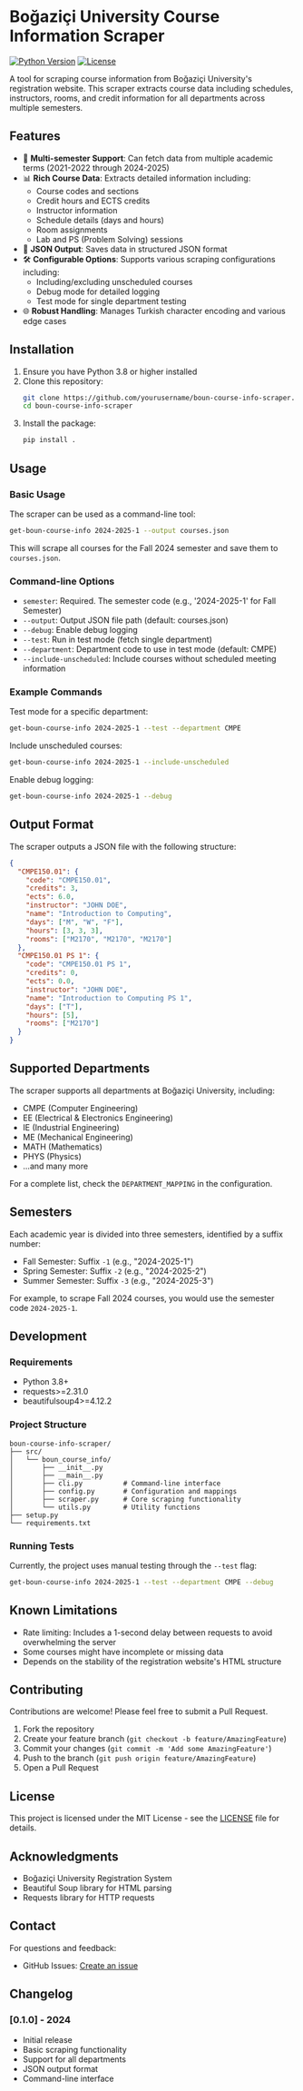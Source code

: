 # Boğaziçi University Course Information Scraper

[![Python Version](https://img.shields.io/badge/python-3.8%2B-blue.svg)](https://www.python.org/downloads/)
[![License](https://img.shields.io/badge/license-MIT-green.svg)](LICENSE)

A tool for scraping course information from Boğaziçi University's registration website. This scraper extracts course data including schedules, instructors, rooms, and credit information for all departments across multiple semesters.

## Features

- 📅 **Multi-semester Support**: Can fetch data from multiple academic terms (2021-2022 through 2024-2025)
- 📊 **Rich Course Data**: Extracts detailed information including:
  - Course codes and sections
  - Credit hours and ECTS credits
  - Instructor information
  - Schedule details (days and hours)
  - Room assignments
  - Lab and PS (Problem Solving) sessions
- 🔄 **JSON Output**: Saves data in structured JSON format
- 🛠 **Configurable Options**: Supports various scraping configurations including:
  - Including/excluding unscheduled courses
  - Debug mode for detailed logging
  - Test mode for single department testing
- 🌐 **Robust Handling**: Manages Turkish character encoding and various edge cases

## Installation

1. Ensure you have Python 3.8 or higher installed
2. Clone this repository:
   ```bash
   git clone https://github.com/yourusername/boun-course-info-scraper.git
   cd boun-course-info-scraper
   ```
3. Install the package:
   ```bash
   pip install .
   ```

## Usage

### Basic Usage

The scraper can be used as a command-line tool:

```bash
get-boun-course-info 2024-2025-1 --output courses.json
```

This will scrape all courses for the Fall 2024 semester and save them to `courses.json`.

### Command-line Options

- `semester`: Required. The semester code (e.g., '2024-2025-1' for Fall Semester)
- `--output`: Output JSON file path (default: courses.json)
- `--debug`: Enable debug logging
- `--test`: Run in test mode (fetch single department)
- `--department`: Department code to use in test mode (default: CMPE)
- `--include-unscheduled`: Include courses without scheduled meeting information

### Example Commands

Test mode for a specific department:
```bash
get-boun-course-info 2024-2025-1 --test --department CMPE
```

Include unscheduled courses:
```bash
get-boun-course-info 2024-2025-1 --include-unscheduled
```

Enable debug logging:
```bash
get-boun-course-info 2024-2025-1 --debug
```

## Output Format

The scraper outputs a JSON file with the following structure:

```json
{
  "CMPE150.01": {
    "code": "CMPE150.01",
    "credits": 3,
    "ects": 6.0,
    "instructor": "JOHN DOE",
    "name": "Introduction to Computing",
    "days": ["M", "W", "F"],
    "hours": [3, 3, 3],
    "rooms": ["M2170", "M2170", "M2170"]
  },
  "CMPE150.01 PS 1": {
    "code": "CMPE150.01 PS 1",
    "credits": 0,
    "ects": 0.0,
    "instructor": "JOHN DOE",
    "name": "Introduction to Computing PS 1",
    "days": ["T"],
    "hours": [5],
    "rooms": ["M2170"]
  }
}
```

## Supported Departments

The scraper supports all departments at Boğaziçi University, including:

- CMPE (Computer Engineering)
- EE (Electrical & Electronics Engineering)
- IE (Industrial Engineering)
- ME (Mechanical Engineering)
- MATH (Mathematics)
- PHYS (Physics)
- ...and many more

For a complete list, check the `DEPARTMENT_MAPPING` in the configuration.

## Semesters

Each academic year is divided into three semesters, identified by a suffix number:

- Fall Semester: Suffix `-1` (e.g., "2024-2025-1")
- Spring Semester: Suffix `-2` (e.g., "2024-2025-2")
- Summer Semester: Suffix `-3` (e.g., "2024-2025-3")

For example, to scrape Fall 2024 courses, you would use the semester code `2024-2025-1`.

## Development

### Requirements

- Python 3.8+
- requests>=2.31.0
- beautifulsoup4>=4.12.2

### Project Structure

```
boun-course-info-scraper/
├── src/
│   └── boun_course_info/
│       ├── __init__.py
│       ├── __main__.py
│       ├── cli.py          # Command-line interface
│       ├── config.py       # Configuration and mappings
│       ├── scraper.py      # Core scraping functionality
│       └── utils.py        # Utility functions
├── setup.py
└── requirements.txt
```

### Running Tests

Currently, the project uses manual testing through the `--test` flag:

```bash
get-boun-course-info 2024-2025-1 --test --department CMPE --debug
```

## Known Limitations

- Rate limiting: Includes a 1-second delay between requests to avoid overwhelming the server
- Some courses might have incomplete or missing data
- Depends on the stability of the registration website's HTML structure

## Contributing

Contributions are welcome! Please feel free to submit a Pull Request.

1. Fork the repository
2. Create your feature branch (`git checkout -b feature/AmazingFeature`)
3. Commit your changes (`git commit -m 'Add some AmazingFeature'`)
4. Push to the branch (`git push origin feature/AmazingFeature`)
5. Open a Pull Request

## License

This project is licensed under the MIT License - see the [LICENSE](LICENSE) file for details.

## Acknowledgments

- Boğaziçi University Registration System
- Beautiful Soup library for HTML parsing
- Requests library for HTTP requests

## Contact

For questions and feedback:

- GitHub Issues: [Create an issue](https://github.com/sayhany/boun-course-info-scraper/issues)

## Changelog

### [0.1.0] - 2024
- Initial release
- Basic scraping functionality
- Support for all departments
- JSON output format
- Command-line interface